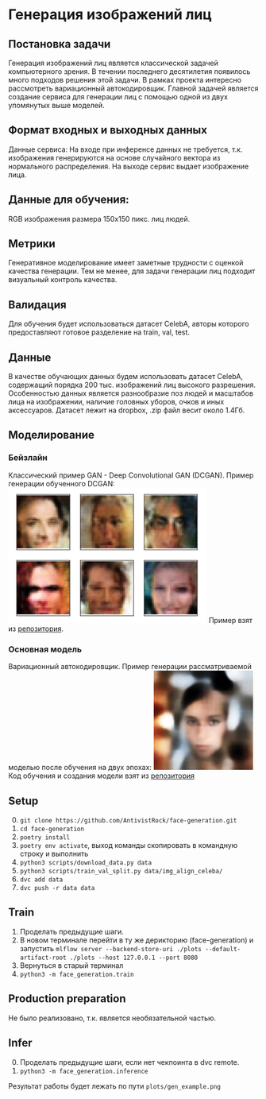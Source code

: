 # Генерация изображений лиц

## Постановка задачи

Генерация изображений лиц является классической задачей компьютерного зрения. В
течении последнего десятилетия появилось много подходов решения этой задачи. В
рамках проекта интересно рассмотреть вариационный автокодировщик. Главной
задачей является создание сервиса для генерации лиц с помощью одной из двух
упомянутых выше моделей.

## Формат входных и выходных данных

Данные сервиса: На входе при инференсе данных не требуется, т.к. изображения
генерируются на основе случайного вектора из нормального распределения. На
выходе сервис выдает изображение лица.

## Данные для обучения:

RGB изображения размера 150x150 пикс. лиц людей.

## Метрики

Генеративное моделирование имеет заметные трудности с оценкой качества
генерации. Тем не менее, для задачи генерации лиц подходит визуальный контроль
качества.

## Валидация

Для обучения будет использоваться датасет CelebA, авторы которого предоставляют
готовое разделение на train, val, test.

## Данные

В качестве обучающих данных будем использовать датасет CelebA, содержащий
порядка 200 тыс. изображений лиц высокого разрешения. Особенностью данных
является разнообразие поз людей и масштабов лица на изображении, наличие
головных уборов, очков и иных аксессуаров. Датасет лежит на dropbox, .zip файл
весит около 1.4Гб.

## Моделирование

### Бейзлайн

Классический пример GAN - Deep Convolutional GAN (DCGAN). Пример генерации
обученного DCGAN:
<img src="readme_imgs/gan_example.png" alt="gan_example" width="400"/> Пример
взят из [репозитория](https://github.com/lmasello/face-generation-with-gan).

### Основная модель

Вариационный автокодировщик. Пример генерации рассматриваемой моделью после
обучения на двух эпохах:
<img src="readme_imgs/gen_example.png" alt="vae_example" width="200"/> Код
обучения и создания модели взят из
[репозитория](https://github.com/moshesipper/vae-torch-celeba)

## Setup

0. `git clone https://github.com/AntivistRock/face-generation.git`
1. `cd face-generation`
2. `poetry install`
3. `poetry env activate`, выход команды скопировать в командную строку и
   выполнить
4. `python3 scripts/download_data.py data`
5. `python3 scripts/train_val_split.py data/img_align_celeba/`
6. `dvc add data`
7. `dvc push -r data data`

## Train

1. Проделать предыдущие шаги.
2. В новом терминале перейти в ту же дерикторию (face-generation) и запустить
   `mlflow server --backend-store-uri ./plots --default-artifact-root ./plots --host 127.0.0.1 --port 8080`
3. Вернуться в старый терминал
4. `python3 -m face_generation.train`

## Production preparation

Не было реализовано, т.к. является необязательной частью.

## Infer

0. Проделать предыдущие шаги, если нет чекпоинта в dvc remote.
1. `python3 -m face_generation.inference`

Результат работы будет лежать по пути `plots/gen_example.png`
